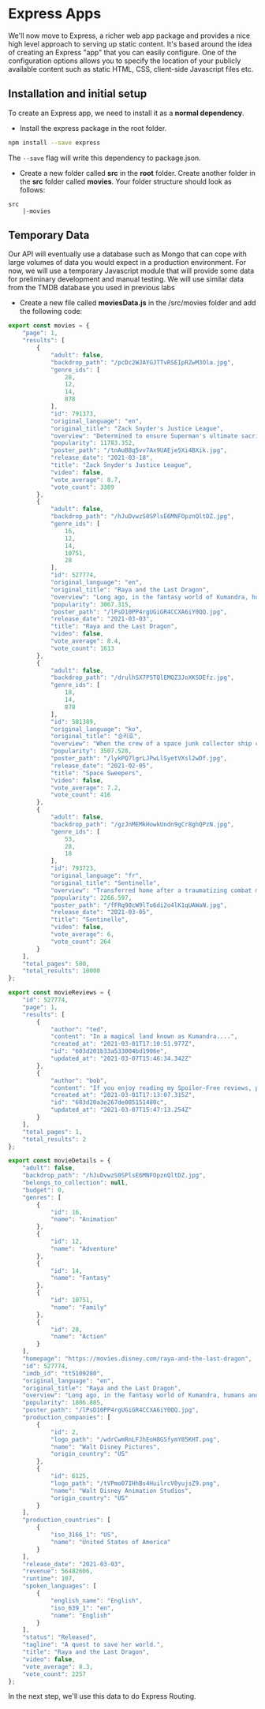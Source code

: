 # Express Apps

 We'll now move to Express, a richer web app package and provides a nice high level approach to serving up static content. It's based around the idea of creating an Express "app" that you can easily configure. One of the configuration options allows you to specify the location of your publicly available content such as static HTML, CSS, client-side Javascript files etc.

## Installation and initial setup

To create an Express app, we need to install it as a **normal dependency**.

- Install the express package  in the root folder.

~~~bash
npm install --save express
~~~

The ``--save`` flag will write this dependency to package.json.



- Create a new folder called **src** in the  **root** folder. Create another folder in the **src** folder called **movies**. Your folder structure should look as follows:  

~~~
src
	|-movies
~~~

## Temporary Data

Our API will eventually use a database such as Mongo that can cope with large volumes of data you would expect in a production environment. For now, we will use a temporary Javascript module that will provide some data for preliminary development and manual testing. We will use similar data from the TMDB database you used in previous labs

- Create a new file called **moviesData.js** in the /src/movies folder and add the following code:  

~~~javascript
export const movies = {
    "page": 1,
    "results": [
        {
            "adult": false,
            "backdrop_path": "/pcDc2WJAYGJTTvRSEIpRZwM3Ola.jpg",
            "genre_ids": [
                28,
                12,
                14,
                878
            ],
            "id": 791373,
            "original_language": "en",
            "original_title": "Zack Snyder's Justice League",
            "overview": "Determined to ensure Superman's ultimate sacrifice was not in vain, Bruce Wayne aligns forces with Diana Prince with plans to recruit a team of metahumans to protect the world from an approaching threat of catastrophic proportions.",
            "popularity": 11783.352,
            "poster_path": "/tnAuB8q5vv7Ax9UAEje5Xi4BXik.jpg",
            "release_date": "2021-03-18",
            "title": "Zack Snyder's Justice League",
            "video": false,
            "vote_average": 8.7,
            "vote_count": 3389
        },
        {
            "adult": false,
            "backdrop_path": "/hJuDvwzS0SPlsE6MNFOpznQltDZ.jpg",
            "genre_ids": [
                16,
                12,
                14,
                10751,
                28
            ],
            "id": 527774,
            "original_language": "en",
            "original_title": "Raya and the Last Dragon",
            "overview": "Long ago, in the fantasy world of Kumandra, humans and dragons lived together in harmony. But when an evil force threatened the land, the dragons sacrificed themselves to save humanity. Now, 500 years later, that same evil has returned and it’s up to a lone warrior, Raya, to track down the legendary last dragon to restore the fractured land and its divided people.",
            "popularity": 3067.315,
            "poster_path": "/lPsD10PP4rgUGiGR4CCXA6iY0QQ.jpg",
            "release_date": "2021-03-03",
            "title": "Raya and the Last Dragon",
            "video": false,
            "vote_average": 8.4,
            "vote_count": 1613
        },
        {
            "adult": false,
            "backdrop_path": "/drulhSX7P5TQlEMQZ3JoXKSDEfz.jpg",
            "genre_ids": [
                18,
                14,
                878
            ],
            "id": 581389,
            "original_language": "ko",
            "original_title": "승리호",
            "overview": "When the crew of a space junk collector ship called The Victory discovers a humanoid robot named Dorothy that's known to be a weapon of mass destruction, they get involved in a risky business deal which puts their lives at stake.",
            "popularity": 3507.528,
            "poster_path": "/lykPQ7lgrLJPwLlSyetVXsl2wDf.jpg",
            "release_date": "2021-02-05",
            "title": "Space Sweepers",
            "video": false,
            "vote_average": 7.2,
            "vote_count": 416
        },
        {
            "adult": false,
            "backdrop_path": "/gzJnMEMkHowkUndn9gCr8ghQPzN.jpg",
            "genre_ids": [
                53,
                28,
                18
            ],
            "id": 793723,
            "original_language": "fr",
            "original_title": "Sentinelle",
            "overview": "Transferred home after a traumatizing combat mission, a highly trained French soldier uses her lethal skills to hunt down the man who hurt her sister.",
            "popularity": 2266.597,
            "poster_path": "/fFRq98cW9lTo6di2o4lK1qUAWaN.jpg",
            "release_date": "2021-03-05",
            "title": "Sentinelle",
            "video": false,
            "vote_average": 6,
            "vote_count": 264
        }
    ],
    "total_pages": 500,
    "total_results": 10000
};

export const movieReviews = {
    "id": 527774,
    "page": 1,
    "results": [
        {
            "author": "ted",
            "content": "In a magical land known as Kumandra....",
            "created_at": "2021-03-01T17:10:51.977Z",
            "id": "603d201b33a533004bd1906e",
            "updated_at": "2021-03-07T15:46:34.342Z"
        },
        {
            "author": "bob",
            "content": "If you enjoy reading my Spoiler-Free reviews, please follow my blog ",
            "created_at": "2021-03-01T17:13:07.315Z",
            "id": "603d20a3e267de005151480c",
            "updated_at": "2021-03-07T15:47:13.254Z"
        }
    ],
    "total_pages": 1,
    "total_results": 2
};

export const movieDetails = {
    "adult": false,
    "backdrop_path": "/hJuDvwzS0SPlsE6MNFOpznQltDZ.jpg",
    "belongs_to_collection": null,
    "budget": 0,
    "genres": [
        {
            "id": 16,
            "name": "Animation"
        },
        {
            "id": 12,
            "name": "Adventure"
        },
        {
            "id": 14,
            "name": "Fantasy"
        },
        {
            "id": 10751,
            "name": "Family"
        },
        {
            "id": 28,
            "name": "Action"
        }
    ],
    "homepage": "https://movies.disney.com/raya-and-the-last-dragon",
    "id": 527774,
    "imdb_id": "tt5109280",
    "original_language": "en",
    "original_title": "Raya and the Last Dragon",
    "overview": "Long ago, in the fantasy world of Kumandra, humans and dragons lived together in harmony. But when an evil force threatened the land, the dragons sacrificed themselves to save humanity. Now, 500 years later, that same evil has returned and it’s up to a lone warrior, Raya, to track down the legendary last dragon to restore the fractured land and its divided people.",
    "popularity": 1806.885,
    "poster_path": "/lPsD10PP4rgUGiGR4CCXA6iY0QQ.jpg",
    "production_companies": [
        {
            "id": 2,
            "logo_path": "/wdrCwmRnLFJhEoH8GSfymY85KHT.png",
            "name": "Walt Disney Pictures",
            "origin_country": "US"
        },
        {
            "id": 6125,
            "logo_path": "/tVPmo07IHhBs4HuilrcV0yujsZ9.png",
            "name": "Walt Disney Animation Studios",
            "origin_country": "US"
        }
    ],
    "production_countries": [
        {
            "iso_3166_1": "US",
            "name": "United States of America"
        }
    ],
    "release_date": "2021-03-03",
    "revenue": 56482606,
    "runtime": 107,
    "spoken_languages": [
        {
            "english_name": "English",
            "iso_639_1": "en",
            "name": "English"
        }
    ],
    "status": "Released",
    "tagline": "A quest to save her world.",
    "title": "Raya and the Last Dragon",
    "video": false,
    "vote_average": 8.3,
    "vote_count": 2257
};
~~~

In the next step, we'll use this data to do Express Routing.
